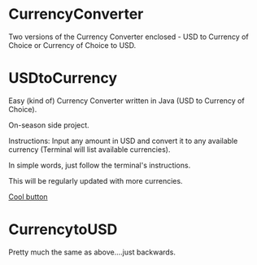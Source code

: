 # CurrencyConverter

Two versions of the Currency Converter enclosed - USD to Currency of Choice or Currency of Choice to USD.

# USDtoCurrency

Easy (kind of) Currency Converter written in Java (USD to Currency of Choice).

On-season side project.

Instructions: Input any amount in USD and convert it to any available currency (Terminal will list available currencies).

In simple words, just follow the terminal's instructions.

This will be regularly updated with more currencies.

[Cool button](https://youtu.be/dQw4w9WgXcQ)

# CurrencytoUSD

Pretty much the same as above....just backwards.
